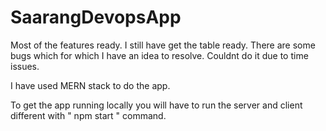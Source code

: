 # SaarangDevopsApp

Most of the features ready. 
I still have get the table ready. 
There are  some bugs which for which I have an idea to resolve. Couldnt do it due to time issues.

I have used MERN stack to do the app. 

To get the app running locally you will have to run the server and client different with " npm start " command. 
